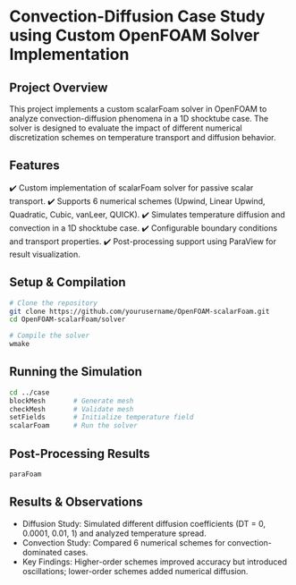 # Convection-Diffusion Case Study using Custom OpenFOAM Solver Implementation

## Project Overview

This project implements a custom scalarFoam solver in OpenFOAM to analyze convection-diffusion phenomena in a 1D shocktube case. The solver is designed to evaluate 
the impact of different numerical discretization schemes on temperature transport and diffusion behavior.

## Features

✔️ Custom implementation of scalarFoam solver for passive scalar transport.
✔️ Supports 6 numerical schemes (Upwind, Linear Upwind, Quadratic, Cubic, vanLeer, QUICK).
✔️ Simulates temperature diffusion and convection in a 1D shocktube case.
✔️ Configurable boundary conditions and transport properties.
✔️ Post-processing support using ParaView for result visualization.

## Setup & Compilation

```bash
# Clone the repository
git clone https://github.com/yourusername/OpenFOAM-scalarFoam.git
cd OpenFOAM-scalarFoam/solver

# Compile the solver
wmake
```

## Running the Simulation

```bash
cd ../case
blockMesh       # Generate mesh
checkMesh       # Validate mesh
setFields       # Initialize temperature field
scalarFoam      # Run the solver
```

## Post-Processing Results

```bash
paraFoam
```

## Results & Observations

- Diffusion Study: Simulated different diffusion coefficients (DT = 0, 0.0001, 0.01, 1) and analyzed temperature spread.
- Convection Study: Compared 6 numerical schemes for convection-dominated cases.
- Key Findings: Higher-order schemes improved accuracy but introduced oscillations; lower-order schemes added numerical diffusion.